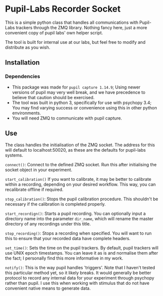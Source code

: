 # Pupil-Labs Recorder Socket

This is a simple python class that handles all communications with Pupil-Labs trackers through the ZMQ library. Nothing fancy here, just a more convenient copy of pupil labs' own helper script.

The tool is built for internal use at our labs, but feel free to modify and distribute as you wish.

## Installation

### Dependencies

* This package was made for ```pupil capture 1.14.9```; Using newer versions of pupil may very well break, and we have precedence to believe that caution should be exercised.
* The tool was built in python 3, specifically for use with psychopy 3.4; You may find varying success or convenience using this in other python environments.
* You will need ZMQ to communicate with pupil capture.

## Use

The class handles the initialisation of the ZMQ socket. The address for this will default to localhost:50020, as these are the defaults for pupil-labs systems.

```connect()```: Connect to the defined ZMQ socket. Run this after initialising the socket object in your experiment.

```start_calibration()``` If you want to calibrate, it may be better to calibrate within a recording, depending on your desired workflow. This way, you can recalibrate offline if required.

```stop_calibration()```: Stops the pupil calibration procedure. This shouldn't be necessary if the calibration is completed properly.

```start_recordign()```: Starts a pupil recording. You can optionally input a directory name into the parameter ```dir_name```, which will rename the master directory of any recordings under this title.

```stop_recording()```: Stops a recording when specified. You will want to run this to ensure that your recorded data have complete headers.

```set_time()```: Sets the time on the pupil trackers. By default, pupil trackers will use UNIX epoch timestamps. You can leave it as is and normalise them after the fact; I personally find this more informative in my work.  

```notify()```: This is the way pupil handles 'triggers'. Note that I haven't tested this particular method yet, so it likely breaks. It would generally be better protocol to record any internal data for your experiment through psychopy rather than pupil. I use this when working with stimulus that do not have convenient native means to generate data.
